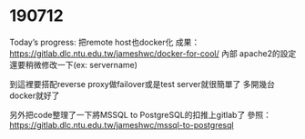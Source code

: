 # 190712
Today’s progress:
把remote host也docker化
成果：https://gitlab.dlc.ntu.edu.tw/jameshwc/docker-for-cool/
內部 apache2的設定還要稍微修改一下(ex: servername)

到這裡要搭配reverse proxy做failover或是test server就很簡單了
多開幾台docker就好了

另外把code整理了一下將MSSQL to PostgreSQL的扣推上gitlab了
參照：https://gitlab.dlc.ntu.edu.tw/jameshwc/mssql-to-postgresql

